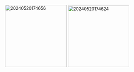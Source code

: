 <img width="204" alt="20240520174656" src="https://github.com/arefdeveloper91/TelaLogin/assets/149487876/41a6a5c5-4011-438d-bdd1-5fcdf2a03b8d">
<img width="202" alt="20240520174624" src="https://github.com/arefdeveloper91/TelaLogin/assets/149487876/9ca584aa-daba-423d-8797-d35b5f577707">
